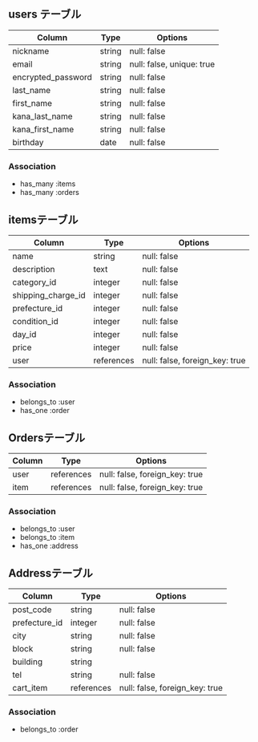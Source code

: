 ## users テーブル ##

| Column                        | Type   | Options                   |
|-------------------------------|--------|---------------------------|
| nickname                      | string | null: false               |
| email                         | string | null: false, unique: true |
| encrypted_password            | string | null: false               |
| last_name                     | string | null: false               |
| first_name                    | string | null: false               |
| kana_last_name                | string | null: false               |
| kana_first_name               | string | null: false               |
| birthday                      | date   | null: false               |

### Association
- has_many :items
- has_many :orders


## itemsテーブル ##
| Column             | Type       | Options                        |
|--------------------|------------|--------------------------------|
| name               | string     | null: false                    |
| description        | text       | null: false                    |
| category_id        | integer    | null: false                    |
| shipping_charge_id | integer    | null: false                    |
| prefecture_id      | integer    | null: false                    |
| condition_id       | integer    | null: false                    |
| day_id             | integer    | null: false                    |
| price              | integer    | null: false                    |
| user               | references | null: false, foreign_key: true |

### Association ###
- belongs_to :user
- has_one :order


## Ordersテーブル ##
| Column     | Type       | Options                        |
|------------|------------|--------------------------------|
| user       | references | null: false, foreign_key: true |
| item       | references | null: false, foreign_key: true |

### Association ###
- belongs_to :user
- belongs_to :item
- has_one :address


## Addressテーブル ##
| Column        | Type       | Options                        |
|---------------|------------|--------------------------------|
| post_code     | string     | null: false                    |
| prefecture_id | integer    | null: false                    |
| city          | string     | null: false                    |
| block         | string     | null: false                    |
| building      | string     |                                |
| tel           | string     | null: false                    |
| cart_item     | references | null: false, foreign_key: true |

### Association ###
- belongs_to :order